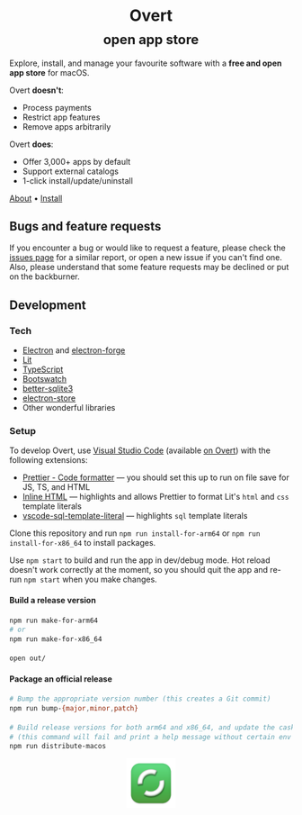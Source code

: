 <div align="center">
  <h1>Overt<br/><sub>open app store</sub></h1>
</div>

Explore, install, and manage your favourite software with a **free and open app store** for macOS.

Overt **doesn't**:

- Process payments
- Restrict app features
- Remove apps arbitrarily

Overt **does**:

- Offer 3,000+ apps by default
- Support external catalogs
- 1-click install/update/uninstall

<a href="https://getovert.app/about">About</a> • <a href="https://getovert.app/install">Install</a>

## Bugs and feature requests

If you encounter a bug or would like to request a feature, please check the [issues page](https://github.com/GetOvert/Overt/issues) for a similar report, or open a new issue if you can't find one. Also, please understand that some feature requests may be declined or put on the backburner.

## Development

### Tech

- [Electron](https://www.electronjs.org) and [electron-forge](https://www.electronforge.io)
- [Lit](https://lit.dev)
- [TypeScript](https://www.typescriptlang.org)
- [Bootswatch](https://bootswatch.com)
- [better-sqlite3](https://www.npmjs.com/package/better-sqlite3)
- [electron-store](https://github.com/sindresorhus/electron-store)
- Other wonderful libraries

### Setup

To develop Overt, use [Visual Studio Code](https://code.visualstudio.com/) (available [on Overt](https://getovert.app/open?action=overt:brew-cask%3F1=install%261[name]=visual-studio-code)) with the following extensions:

- [Prettier - Code formatter](https://marketplace.visualstudio.com/items?itemName=esbenp.prettier-vscode) — you should set this up to run on file save for JS, TS, and HTML
- [Inline HTML](https://marketplace.visualstudio.com/items?itemName=pushqrdx.inline-html) — highlights and allows Prettier to format Lit's `html` and `css` template literals
- [vscode-sql-template-literal](https://marketplace.visualstudio.com/items?itemName=forbeslindesay.vscode-sql-template-literal) — highlights `sql` template literals

Clone this repository and run `npm run install-for-arm64` or `npm run install-for-x86_64` to install packages.

Use `npm start` to build and run the app in dev/debug mode. Hot reload doesn't work correctly at the moment, so you should quit the app and re-run `npm start` when you make changes.

#### Build a release version

```sh
npm run make-for-arm64
# or
npm run make-for-x86_64

open out/
```

#### Package an official release

```sh
# Bump the appropriate version number (this creates a Git commit)
npm run bump-{major,minor,patch}

# Build release versions for both arm64 and x86_64, and update the cask definition
# (this command will fail and print a help message without certain env vars set)
npm run distribute-macos
```

<div align="center">
  <img src="icons/overt-app-icon.png" alt="Overt app icon" width="88">
</div>
